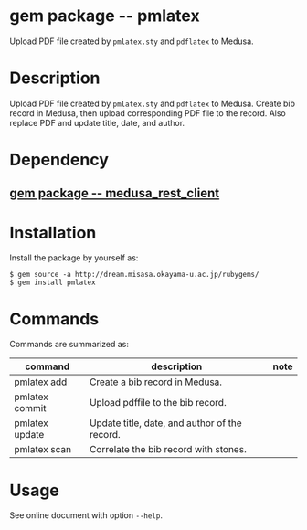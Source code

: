 # gem package -- pmlatex

Upload PDF file created by `pmlatex.sty` and `pdflatex` to Medusa.

# Description

Upload PDF file created by `pmlatex.sty` and `pdflatex` to Medusa.
Create bib record in Medusa, then upload corresponding PDF file to the
record.  Also replace PDF and update title, date, and author.

# Dependency

## [gem package -- medusa_rest_client](https://github.com/misasa/medusa_rest_client "follow instruction")


# Installation

Install the package by yourself as:

    $ gem source -a http://dream.misasa.okayama-u.ac.jp/rubygems/
    $ gem install pmlatex

# Commands

Commands are summarized as:

| command          | description                                    | note                       |
|------------------|------------------------------------------------|----------------------------|
| pmlatex add      | Create a bib record in Medusa.                 |                            |
| pmlatex commit   | Upload pdffile to the bib record.              |                            |
| pmlatex update   | Update title, date, and author of the record.  |                            |
| pmlatex scan     | Correlate the bib record with stones.          |                            |

# Usage

See online document with option `--help`.
